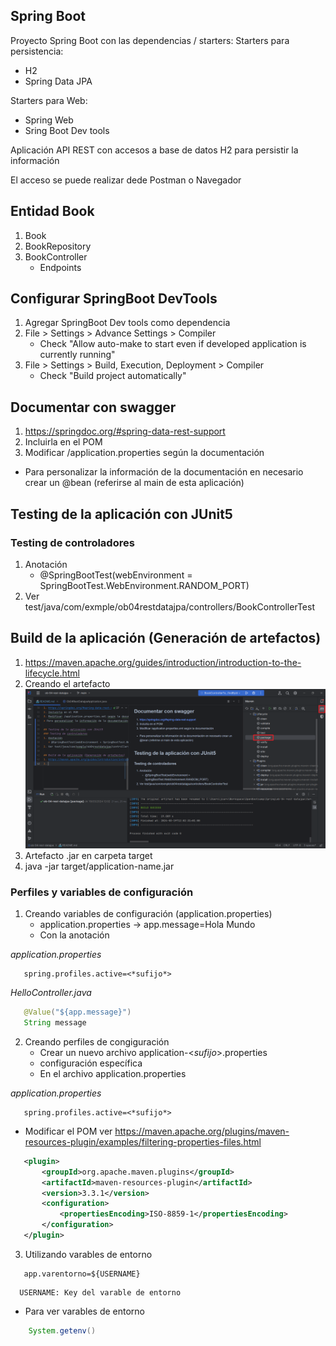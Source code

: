 ## Spring Boot
Proyecto Spring Boot con las dependencias / starters:
Starters para persistencia:
* H2
* Spring Data JPA

Starters para Web:
* Spring Web
* Sring Boot Dev tools

Aplicación API REST con accesos a base de datos H2 para persistir la información

El acceso se puede realizar dede Postman o Navegador

## Entidad Book
1. Book
2. BookRepository
3. BookController
   * Endpoints

## Configurar SpringBoot DevTools

1. Agregar SpringBoot Dev tools como dependencia
2. File > Settings > Advance Settings > Compiler
   * Check "Allow auto-make to start even if developed application is currently running"
3. File > Settings > Build, Execution, Deployment > Compiler
   * Check "Build project automatically"

## Documentar con swagger
1. https://springdoc.org/#spring-data-rest-support
2. Incluirla en el POM
3. Modificar /application.properties según la documentación
* Para personalizar la información de la documentación en necesario crear un @bean (referirse al main de esta aplicación)

## Testing de la aplicación con JUnit5
### Testing de controladores
1. Anotación 
   * @SpringBootTest(webEnvironment = SpringBootTest.WebEnvironment.RANDOM_PORT)
2. Ver test/java/com/exmple/ob04restdatajpa/controllers/BookControllerTest

## Build de la aplicación (Generación de artefactos)
1. https://maven.apache.org/guides/introduction/introduction-to-the-lifecycle.html
2. Creando el artefacto
![Drag Racing](build-compile.png)
3. Artefacto .jar en carpeta target
4. java -jar target/application-name.jar

### Perfiles y variables de configuración
1. Creando variables de configuración (application.properties)
   * application.properties -> app.message=Hola Mundo
   * Con la anotación

*application.properties*
```
   spring.profiles.active=<*sufijo*>
```
*HelloController.java*
```java
   @Value("${app.message}")
   String message 
```
2. Creando perfiles de congiguración
   * Crear un nuevo archivo application-<*sufijo*>.properties
   * configuración específica
   * En el archivo application.properties

*application.properties*
```
   spring.profiles.active=<*sufijo*>
```
   * Modificar el POM ver https://maven.apache.org/plugins/maven-resources-plugin/examples/filtering-properties-files.html
```xml
   <plugin>
       <groupId>org.apache.maven.plugins</groupId>
       <artifactId>maven-resources-plugin</artifactId>
       <version>3.3.1</version>
       <configuration>
           <propertiesEncoding>ISO-8859-1</propertiesEncoding>
       </configuration>
   </plugin>
```
3. Utilizando varables de entorno
```
   app.varentorno=${USERNAME}
```
      USERNAME: Key del varable de entorno
   * Para ver varables de entorno
```java
    System.getenv()
``` 

